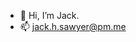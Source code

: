 - 👋 Hi, I’m Jack.
- 📫 jack.h.sawyer@pm.me

<!---
JackSawyerWATX/JackSawyerWATX is a ✨ special ✨ repository because its `README.md` (this file here) appears on your GitHub profile.
You can click the Preview link to take a ppek at your changes.
--->
